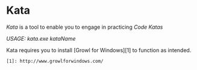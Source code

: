 ﻿Kata
====

*Kata* is a tool to enable you to engage in practicing _Code Katas_

*USAGE:* _kata.exe kataName_

Kata requires you to install [Growl for Windows][1] to function as intended.

	[1]: http://www.growlforwindows.com/